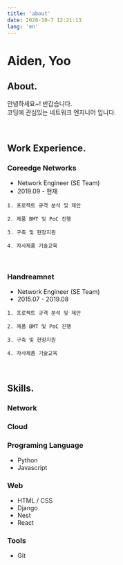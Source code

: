 ```yaml
---
title: 'about'
date: 2020-10-7 12:21:13
lang: 'en'
---
```


# Aiden, Yoo

<div align="center"></div>

## About.

안녕하세요~! 반갑습니다.<br />
코딩에 관심있는 네트워크 엔지니어 입니다.

<br />

## Work Experience.

### Coreedge Networks

- Network Engineer (SE Team)
- 2019.09 - 현재

```
1. 프로젝트 규격 분석 및 제안
```

```
2. 제품 BMT 및 PoC 진행
```

```
3. 구축 및 현장지원
```

```
4. 자사제품 기술교육
```

<br />

### Handreamnet

- Network Engineer (SE Team)
- 2015.07 - 2019.08

```
1. 프로젝트 규격 분석 및 제안
```

```
2. 제품 BMT 및 PoC 진행
```

```
3. 구축 및 현장지원
```

```
4. 자사제품 기술교육
```

<br />

## Skills.

### Network

### Cloud

### Programing Language

- Python
- Javascript

### Web

- HTML / CSS
- Django
- Nest
- React

### Tools

- Git
